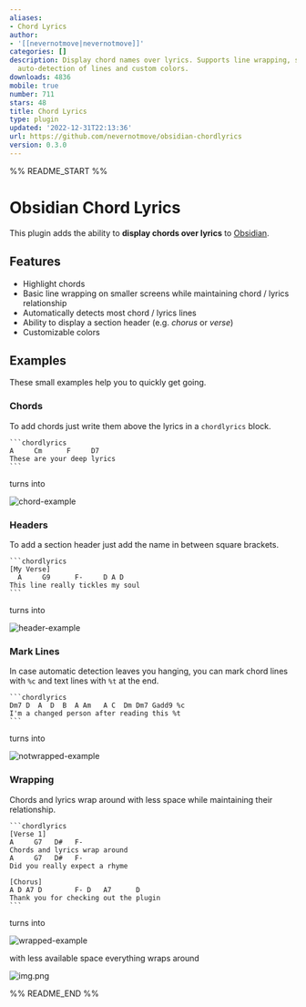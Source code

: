 ```yaml
---
aliases:
- Chord Lyrics
author:
- '[[nevernotmove|nevernotmove]]'
categories: []
description: Display chord names over lyrics. Supports line wrapping, section headers,
  auto-detection of lines and custom colors.
downloads: 4836
mobile: true
number: 711
stars: 48
title: Chord Lyrics
type: plugin
updated: '2022-12-31T22:13:36'
url: https://github.com/nevernotmove/obsidian-chordlyrics
version: 0.3.0
---
```


%% README_START %%

# Obsidian Chord Lyrics
This  plugin adds the ability to **display chords over lyrics** to [Obsidian](https://obsidian.md).

## Features
- Highlight chords
- Basic line wrapping on smaller screens while maintaining chord / lyrics relationship
- Automatically detects most chord / lyrics lines
- Ability to display a section header (e.g. *chorus* or *verse*)
- Customizable colors

## Examples
These small examples help you to quickly get going.

### Chords
To add chords just write them above the lyrics in a `chordlyrics` block.

~~~
```chordlyrics
A     Cm      F     D7
These are your deep lyrics
```
~~~

turns into

![chord-example](https://raw.githubusercontent.com/nevernotmove/obsidian-chordlyrics/HEAD/doc/img/chord-example.png)

### Headers
To add a section header just add the name in between square brackets.

~~~
```chordlyrics
[My Verse]
  A     G9      F-     D A D
This line really tickles my soul
```
~~~

turns into

![header-example](https://raw.githubusercontent.com/nevernotmove/obsidian-chordlyrics/HEAD/doc/img/header-example.png)

### Mark Lines
In case automatic detection leaves you hanging, you can mark chord lines with `%c` and text lines with `%t` at the end.

~~~
```chordlyrics
Dm7 D  A  D  B  A Am   A C  Dm Dm7 Gadd9 %c
I'm a changed person after reading this %t
```
~~~

turns into

![notwrapped-example](https://raw.githubusercontent.com/nevernotmove/obsidian-chordlyrics/HEAD/doc/img/manual-example.png)

### Wrapping
Chords and lyrics wrap around with less space while maintaining their relationship.

~~~
```chordlyrics
[Verse 1]
A     G7   D#   F-
Chords and lyrics wrap around
A     G7   D#   F-
Did you really expect a rhyme

[Chorus]
A D A7 D        F- D   A7      D
Thank you for checking out the plugin
```
~~~

turns into

![wrapped-example](https://raw.githubusercontent.com/nevernotmove/obsidian-chordlyrics/HEAD/doc/img/notwrapped-example.png)

with less available space everything wraps around

![img.png](https://raw.githubusercontent.com/nevernotmove/obsidian-chordlyrics/HEAD/doc/img/wrapped-example.png)


%% README_END %%